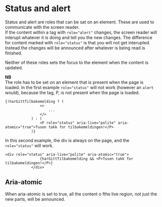# Status and alert

Status and alert are roles that can be sat on an element. These are used to communicate with the screen reader.\
If the content within a tag with `role="alert"` changes, the screen reader will interupt whatever it is doing and tell you the new changes. The difference for content marked with `role="status"` is that you will not get interupted. Instead the changes will be announced after whatever is being read is finished.

Neither of these roles sets the focus to the element when the content is updated.

**NB**\
The role has to be set on an element that is present when the page is loaded. In the first example `role="status"` will not work (however an `alert` would), because the tag, P, is not present when the page is loaded.

```tsx
{!harGittTilbakemelding ? (
				<>
					...
				</>
			) : (
				<P role="status" aria-live="polite" aria-atomic="true">Tusen takk for tilbakemeldingen!</P>
			)}
```

In this second example, the div is always on the page, and the `role="status"` will work.

```tsx
<div role="status" aria-live="polite" aria-atomic="true">
				{harGittTilbakemelding && <P>Tusen takk for tilbakemeldingen!</P>}
			</div>
```

## Aria-atomic

When aria-atomic is set to true, all the content o fthe live region, not just the new parts, will be announced.